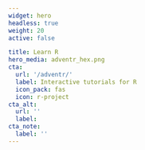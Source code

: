 ```yaml
---
widget: hero
headless: true
weight: 20
active: false

title: Learn R
hero_media: adventr_hex.png
cta:
  url: '/adventr/'
  label: Interactive tutorials for R
  icon_pack: fas
  icon: r-project
cta_alt:
  url: ''
  label: 
cta_note:
  label: ''
---
```

